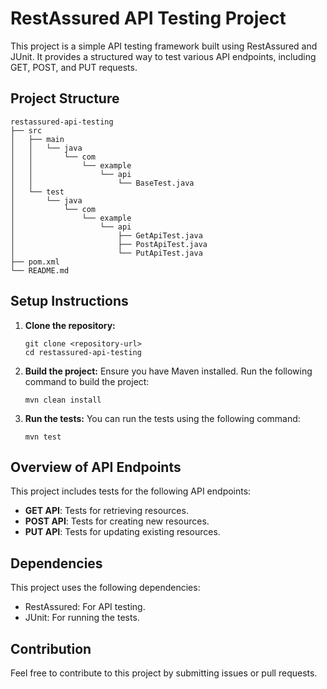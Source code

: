 # RestAssured API Testing Project

This project is a simple API testing framework built using RestAssured and JUnit. It provides a structured way to test various API endpoints, including GET, POST, and PUT requests.

## Project Structure

```
restassured-api-testing
├── src
│   ├── main
│   │   └── java
│   │       └── com
│   │           └── example
│   │               └── api
│   │                   └── BaseTest.java
│   └── test
│       └── java
│           └── com
│               └── example
│                   └── api
│                       ├── GetApiTest.java
│                       ├── PostApiTest.java
│                       └── PutApiTest.java
├── pom.xml
└── README.md
```

## Setup Instructions

1. **Clone the repository:**
   ```
   git clone <repository-url>
   cd restassured-api-testing
   ```

2. **Build the project:**
   Ensure you have Maven installed. Run the following command to build the project:
   ```
   mvn clean install
   ```

3. **Run the tests:**
   You can run the tests using the following command:
   ```
   mvn test
   ```

## Overview of API Endpoints

This project includes tests for the following API endpoints:

- **GET API**: Tests for retrieving resources.
- **POST API**: Tests for creating new resources.
- **PUT API**: Tests for updating existing resources.

## Dependencies

This project uses the following dependencies:

- RestAssured: For API testing.
- JUnit: For running the tests.

## Contribution

Feel free to contribute to this project by submitting issues or pull requests.